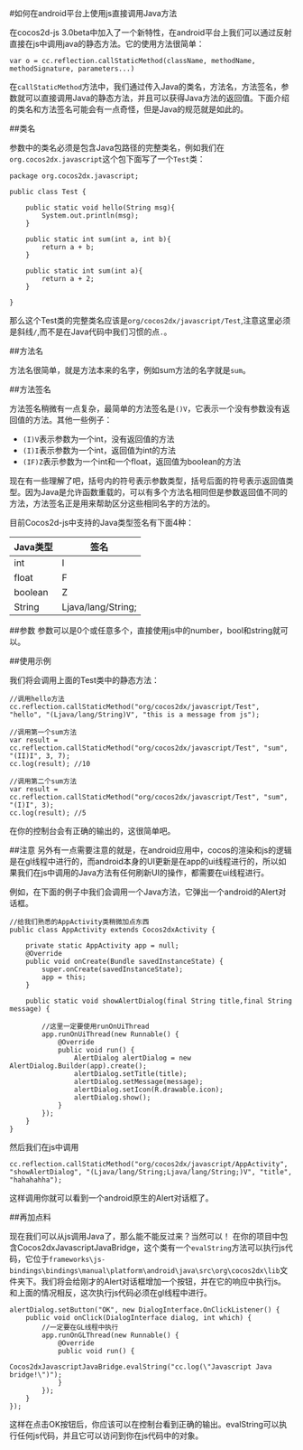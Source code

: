 #如何在android平台上使用js直接调用Java方法

在cocos2d-js 3.0beta中加入了一个新特性，在android平台上我们可以通过反射直接在js中调用java的静态方法。它的使用方法很简单：

```
var o = cc.reflection.callStaticMethod(className, methodName, methodSignature, parameters...)
```

在`callStaticMethod`方法中，我们通过传入Java的类名，方法名，方法签名，参数就可以直接调用Java的静态方法，并且可以获得Java方法的返回值。下面介绍的类名和方法签名可能会有一点奇怪，但是Java的规范就是如此的。

##类名

参数中的类名必须是包含Java包路径的完整类名，例如我们在`org.cocos2dx.javascript`这个包下面写了一个`Test`类：

```
package org.cocos2dx.javascript;

public class Test {
	
	public static void hello(String msg){
        System.out.println(msg);
	}
	
	public static int sum(int a, int b){
		return a + b;
	}
	
	public static int sum(int a){
		return a + 2;
	}

}
```

那么这个Test类的完整类名应该是`org/cocos2dx/javascript/Test`,注意这里必须是斜线`/`,而不是在Java代码中我们习惯的点`.`。

##方法名

方法名很简单，就是方法本来的名字，例如sum方法的名字就是`sum`。

##方法签名

方法签名稍微有一点复杂，最简单的方法签名是`()V`，它表示一个没有参数没有返回值的方法。其他一些例子：

- `(I)V`表示参数为一个int，没有返回值的方法
- `(I)I`表示参数为一个int，返回值为int的方法
- `(IF)Z`表示参数为一个int和一个float，返回值为boolean的方法

现在有一些理解了吧，括号内的符号表示参数类型，括号后面的符号表示返回值类型。因为Java是允许函数重载的，可以有多个方法名相同但是参数返回值不同的方法，方法签名正是用来帮助区分这些相同名字的方法的。

目前Cocos2d-js中支持的Java类型签名有下面4种：


| Java类型 | 签名 |
| ---------- |-----|             
| int | I |
| float | F |
| boolean | Z |
| String | Ljava/lang/String; |

##参数
参数可以是0个或任意多个，直接使用js中的number，bool和string就可以。

##使用示例

我们将会调用上面的Test类中的静态方法：

```
//调用hello方法
cc.reflection.callStaticMethod("org/cocos2dx/javascript/Test", "hello", "(Ljava/lang/String)V", "this is a message from js");

//调用第一个sum方法
var result = cc.reflection.callStaticMethod("org/cocos2dx/javascript/Test", "sum", "(II)I", 3, 7);
cc.log(result); //10

//调用第二个sum方法
var result = cc.reflection.callStaticMethod("org/cocos2dx/javascript/Test", "sum", "(I)I", 3);
cc.log(result); //5
```

在你的控制台会有正确的输出的，这很简单吧。

##注意
另外有一点需要注意的就是，在android应用中，cocos的渲染和js的逻辑是在gl线程中进行的，而android本身的UI更新是在app的ui线程进行的，所以如果我们在js中调用的Java方法有任何刷新UI的操作，都需要在ui线程进行。

例如，在下面的例子中我们会调用一个Java方法，它弹出一个android的Alert对话框。

```
//给我们熟悉的AppActivity类稍微加点东西
public class AppActivity extends Cocos2dxActivity {
	
	private static AppActivity app = null;
	@Override
	public void onCreate(Bundle savedInstanceState) {
		super.onCreate(savedInstanceState);
		app = this;
	}
	
	public static void showAlertDialog(final String title,final String message) {
		
		//这里一定要使用runOnUiThread
		app.runOnUiThread(new Runnable() {
			@Override
			public void run() {
				AlertDialog alertDialog = new AlertDialog.Builder(app).create();
				alertDialog.setTitle(title);
				alertDialog.setMessage(message);
				alertDialog.setIcon(R.drawable.icon);
				alertDialog.show();
			}
		});
	}
}

```

然后我们在js中调用

```
cc.reflection.callStaticMethod("org/cocos2dx/javascript/AppActivity", "showAlertDialog", "(Ljava/lang/String;Ljava/lang/String;)V", "title", "hahahahha");
```
这样调用你就可以看到一个android原生的Alert对话框了。

##再加点料

现在我们可以从js调用Java了，那么能不能反过来？当然可以！
在你的项目中包含Cocos2dxJavascriptJavaBridge，这个类有一个`evalString`方法可以执行js代码，它位于`frameworks\js-bindings\bindings\manual\platform\android\java\src\org\cocos2dx\lib`文件夹下。我们将会给刚才的Alert对话框增加一个按钮，并在它的响应中执行js。和上面的情况相反，这次执行js代码必须在gl线程中进行。


```
alertDialog.setButton("OK", new DialogInterface.OnClickListener() {
	public void onClick(DialogInterface dialog, int which) {
		//一定要在GL线程中执行
		app.runOnGLThread(new Runnable() {
			@Override
			public void run() {
				Cocos2dxJavascriptJavaBridge.evalString("cc.log(\"Javascript Java bridge!\")");
			}
		});
	}
});
```

这样在点击OK按钮后，你应该可以在控制台看到正确的输出。evalString可以执行任何js代码，并且它可以访问到你在js代码中的对象。
